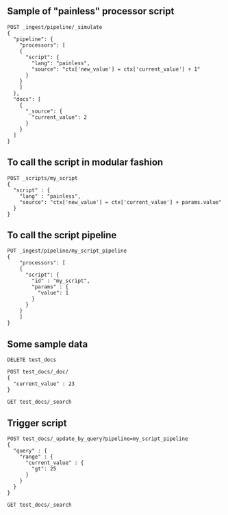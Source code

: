 ## Sample of "painless" processor script

```
POST _ingest/pipeline/_simulate
{
  "pipeline": {
    "processors": [
    {
      "script": {
        "lang": "painless",
        "source": "ctx['new_value'] = ctx['current_value'] + 1"
      }
    }
    ]
  },
  "docs": [
    {
      "_source": {
        "current_value": 2
      }
    }
  ]
}
```

## To call the script in modular fashion
```
POST _scripts/my_script
{
  "script" : {
    "lang" : "painless",
    "source": "ctx['new_value'] = ctx['current_value'] + params.value"    
  }
}
```

## To call the script pipeline
```
PUT _ingest/pipeline/my_script_pipeline
{
    "processors": [
    {
      "script": {
        "id" : "my_script",
        "params" : {
          "value": 1
        }
      }
    }
    ]
}
```

## Some sample data
```
DELETE test_docs

POST test_docs/_doc/
{
  "current_value" : 23
}

GET test_docs/_search
```

## Trigger script
```
POST test_docs/_update_by_query?pipeline=my_script_pipeline
{
  "query" : {
    "range" : {
      "current_value" : {
        "gt": 25
      }
    }
  }
}

GET test_docs/_search
```
